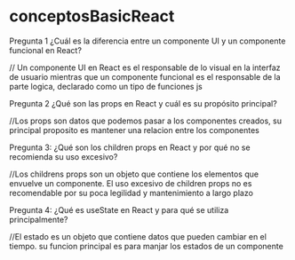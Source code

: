# conceptosBasicReact

Pregunta 1
¿Cuál es la diferencia entre un componente UI y un componente funcional en React?

// Un componente UI en React es el responsable de lo visual en la interfaz de usuario mientras que un componente funcional es el responsable de la parte logica, declarado como un tipo de funciones js 


Pregunta 2
¿Qué son las props en React y cuál es su propósito principal?

//Los props son datos que podemos pasar a los componentes creados, su principal proposito es mantener una relacion entre los componentes 


Pregunta 3:
¿Qué son los children props en React y por qué no se recomienda su uso excesivo?

//Los childrens props son un objeto que contiene los elementos que envuelve un componente. El uso excesivo de children props no es recomendable por su poca legilidad y mantenimiento a largo plazo

Pregunta 4:
¿Qué es useState en React y para qué se utiliza principalmente?

//El estado es un objeto que contiene datos que pueden cambiar en el tiempo. su funcion principal es para manjar los estados de un componente
